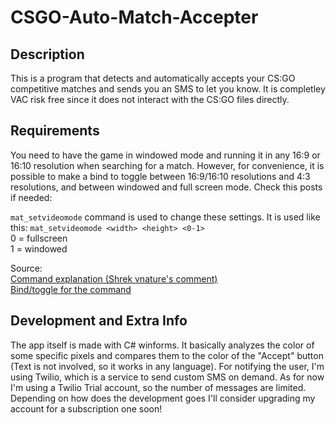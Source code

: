 # CSGO-Auto-Match-Accepter
## Description
This is a program that detects and automatically accepts your CS:GO competitive matches and sends you an SMS to let you know. It is completley VAC risk free since it does not interact with the CS:GO files directly.

## Requirements
You need to have the game in windowed mode and running it in any 16:9 or 16:10 resolution when searching for a match. However, for convenience, it is possible to make a bind to toggle between 16:9/16:10 resolutions and 4:3 resolutions, and between windowed and full screen mode. Check this posts if needed:

`mat_setvideomode` command is used to change these settings. It is used like this: `mat_setvideomode <width> <height> <0-1>`\
0 = fullscreen\
1 = windowed

Source:\
[Command explanation (Shrek vnature's comment)](https://steamcommunity.com/app/730/discussions/0/412447613579131479/)\
[Bind/toggle for the command](https://www.reddit.com/r/CounterStrikeBinds/comments/3b7fum/request_bind_to_change_screen_resolution/)

## Development and Extra Info
The app itself is made with C# winforms. It basically analyzes the color of some specific pixels and compares them to the color of the "Accept" button (Text is not involved, so it works in any language). For notifying the user, I'm using Twilio, which is a service to send custom SMS on demand. As for now I'm using a Twilio Trial account, so the number of messages are limited. Depending on how does the development goes I'll consider upgrading my account for a subscription one soon!
